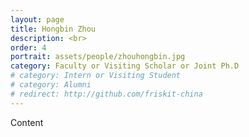 ```yaml
---
layout: page
title: Hongbin Zhou
description: <br>
order: 4
portrait: assets/people/zhouhongbin.jpg
category: Faculty or Visiting Scholar or Joint Ph.D
# category: Intern or Visiting Student
# category: Alumni
# redirect: http://github.com/friskit-china
---
```


Content
